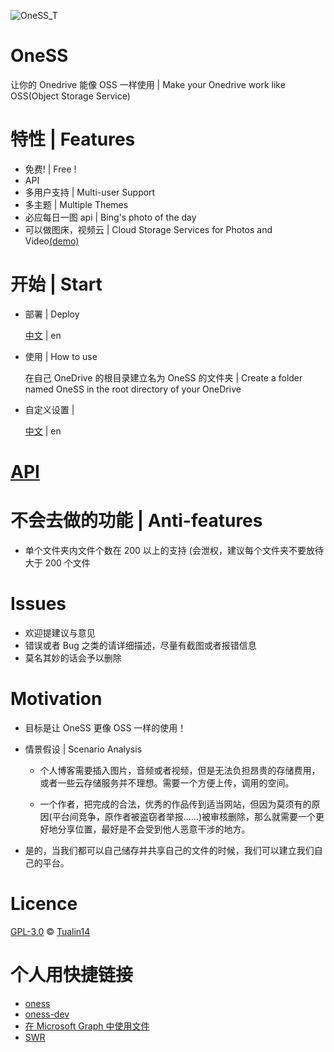 ![OneSS_T](https://oness.dzaaaaaa.com/OneSS_T.svg)

# OneSS

让你的 Onedrive 能像 OSS 一样使用 | Make your Onedrive work like OSS(Object Storage Service)

# 特性 | Features

- 免费! | Free !
- API
- 多用户支持 | Multi-user Support
- 多主题 | Multiple Themes
- 必应每日一图 api | Bing's photo of the day
- 可以做图床，视频云 | Cloud Storage Services for Photos and Video[(demo)](https://www.dzaaaaaa.com/blog/LSW/OneSS)

# 开始 | Start

- 部署 | Deploy

  [中文](./doc/zh/deploy_zh.md) | en

- 使用 | How to use

  在自己 OneDrive 的根目录建立名为 OneSS 的文件夹 | Create a folder named OneSS in the root directory of your OneDrive

- 自定义设置 |

  [中文](./doc/zh/customSetting_zh.md) | en

# [API](./doc/exp/api/api.md)

# 不会去做的功能 | Anti-features

- 单个文件夹内文件个数在 200 以上的支持 (会泄权，建议每个文件夹不要放待大于 200 个文件

# Issues

- 欢迎提建议与意见
- 错误或者 Bug 之类的请详细描述，尽量有截图或者报错信息
- 莫名其妙的话会予以删除

# Motivation

- 目标是让 OneSS 更像 OSS 一样的使用！

- 情景假设 | Scenario Analysis

    - 个人博客需要插入图片，音频或者视频，但是无法负担昂贵的存储费用，或者一些云存储服务并不理想。需要一个方便上传，调用的空间。

    - 一个作者，把完成的合法，优秀的作品传到适当网站，但因为莫须有的原因(平台间竞争，原作者被盗窃者举报......)被审核删除，那么就需要一个更好地分享位置，最好是不会受到他人恶意干涉的地方。

- 是的，当我们都可以自己储存并共享自己的文件的时候，我们可以建立我们自己的平台。

# Licence

[GPL-3.0](LICENSE) © [Tualin14](https://github.com/Tualin14)

# 个人用快捷链接

- [oness](https://oness.dzaaaaaa.com/)
- [oness-dev](https://oness-dev.dzaaaaaa.com/)
- [在 Microsoft Graph 中使用文件](https://docs.microsoft.com/zh-cn/graph/api/resources/onedrive?view=graph-rest-1.0)
- [SWR](https://swr.vercel.app/zh-CN/docs/getting-started)

